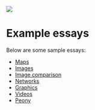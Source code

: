<a href="https://juncture-digital.org"><img src="https://gitcdn.link/repo/jstor-labs/juncture/main/images/ve-button.png"></a>

# Example essays

Below are some sample essays:
- [Maps](maps)
- [Images](images)
- [Image comparison](image-compare)
- [Networks](networks)
- [Graphics](graphics)
- [Videos](videos)
- [Peony](peony)
